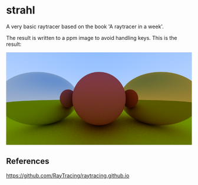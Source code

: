 # strahl

A very basic raytracer based on the book 'A raytracer in a week'.

The result is written to a ppm image to avoid handling keys.
This is the result:

<p align="center"><img src="https://github.com/servinagrero/strahl/raw/master/image.png" alt="Result"></p>

## References

https://github.com/RayTracing/raytracing.github.io

